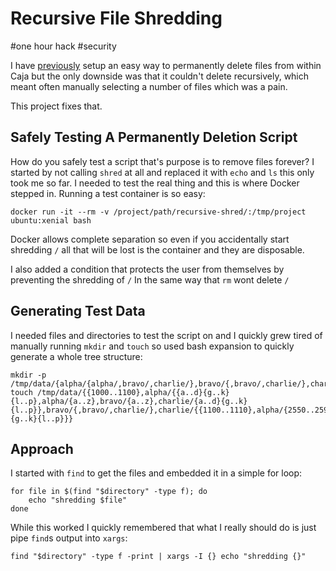 # Recursive File Shredding

#one hour hack
#security

I have [previously](/2015/10/19/Securely-Deleting-Files-In-Caja/) setup an easy way to permanently
delete files from within Caja but the only downside was that it couldn't delete recursively, which
meant often manually selecting a number of files which was a pain.

This project fixes that.

## Safely Testing A Permanently Deletion Script

How do you safely test a script that's purpose is to remove files forever? I started by not
calling `shred` at all and replaced it with `echo` and `ls` this only took me so far. I needed
to test the real thing and this is where Docker stepped in. Running a test container is so easy:

```
docker run -it --rm -v /project/path/recursive-shred/:/tmp/project ubuntu:xenial bash
```

Docker allows complete separation so even if you accidentally start shredding `/` all that will
be lost is the container and they are disposable.

I also added a condition that protects the user from themselves by preventing the shredding of `/`
In the same way that `rm` wont delete `/`

## Generating Test Data

I needed files and directories to test the script on and I quickly grew tired of manually running `mkdir`
and `touch` so used bash expansion to quickly generate a whole tree structure:

```
mkdir -p /tmp/data/{alpha/{alpha/,bravo/,charlie/},bravo/{,bravo/,charlie/},charlie/{alpha/,bravo/,charlie/}}
touch /tmp/data/{{1000..1100},alpha/{{a..d}{g..k}{l..p},alpha/{a..z},bravo/{a..z},charlie/{a..d}{g..k}{l..p}},bravo/{,bravo/,charlie/},charlie/{{1100..1110},alpha/{2550..2590},bravo/,charlie/{a..d}{g..k}{l..p}}}
```


## Approach

I started with `find` to get the files and embedded it in a simple for loop:

```
for file in $(find "$directory" -type f); do
    echo "shredding $file"
done
```

While this worked I quickly remembered that what I really should do is just pipe `find`s output
into `xargs`:

```
find "$directory" -type f -print | xargs -I {} echo "shredding {}"
```
